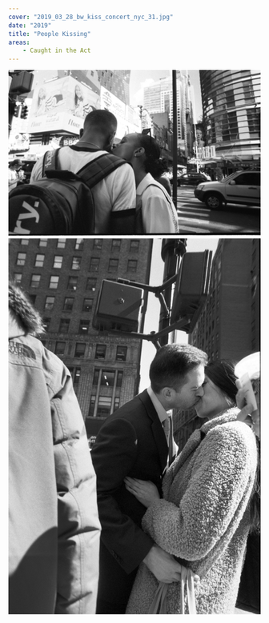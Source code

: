 ```yaml
---
cover: "2019_03_28_bw_kiss_concert_nyc_31.jpg"
date: "2019"
title: "People Kissing"
areas:
    - Caught in the Act
---
```


![](2019_07_31_santafe_hawaii_nyc_30.jpg)
![](2019_03_28_bw_kiss_concert_nyc_1.jpg)

